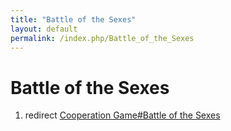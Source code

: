 ```yaml
---
title: "Battle of the Sexes"
layout: default
permalink: /index.php/Battle_of_the_Sexes
---
```


# Battle of the Sexes

1. redirect [Cooperation Game#Battle of the Sexes](Cooperation_Game#Battle_of_the_Sexes)
